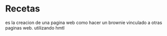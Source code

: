 # Recetas
es la creacion de una pagina web como hacer un brownie vinculado a otras paginas web.
utilizando hmtl
